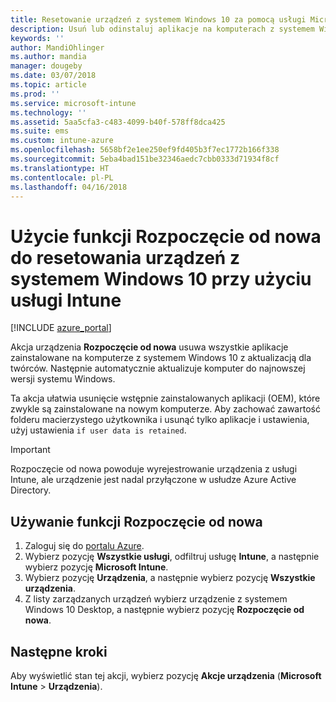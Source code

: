 ```yaml
---
title: Resetowanie urządzeń z systemem Windows 10 za pomocą usługi Microsoft Intune — Azure | Microsoft Docs
description: Usuń lub odinstaluj aplikacje na komputerach z systemem Windows 10 przy użyciu funkcji Rozpoczęcie od nowa usługi Microsoft Intune.
keywords: ''
author: MandiOhlinger
ms.author: mandia
manager: dougeby
ms.date: 03/07/2018
ms.topic: article
ms.prod: ''
ms.service: microsoft-intune
ms.technology: ''
ms.assetid: 5aa5cfa3-c483-4099-b40f-578ff8dca425
ms.suite: ems
ms.custom: intune-azure
ms.openlocfilehash: 5658bf2e1ee250ef9fd405b3f7ec1772b166f338
ms.sourcegitcommit: 5eba4bad151be32346aedc7cbb0333d71934f8cf
ms.translationtype: HT
ms.contentlocale: pl-PL
ms.lasthandoff: 04/16/2018
---
```

# <a name="use-fresh-start-to-reset-windows-10-devices-with-intune"></a>Użycie funkcji Rozpoczęcie od nowa do resetowania urządzeń z systemem Windows 10 przy użyciu usługi Intune


[!INCLUDE [azure_portal](./includes/azure_portal.md)]

Akcja urządzenia **Rozpoczęcie od nowa** usuwa wszystkie aplikacje zainstalowane na komputerze z systemem Windows 10 z aktualizacją dla twórców. Następnie automatycznie aktualizuje komputer do najnowszej wersji systemu Windows.

Ta akcja ułatwia usunięcie wstępnie zainstalowanych aplikacji (OEM), które zwykle są zainstalowane na nowym komputerze. Aby zachować zawartość folderu macierzystego użytkownika i usunąć tylko aplikacje i ustawienia, użyj ustawienia `if user data is retained`.

> [!IMPORTANT]
> Rozpoczęcie od nowa powoduje wyrejestrowanie urządzenia z usługi Intune, ale urządzenie jest nadal przyłączone w usłudze Azure Active Directory.

## <a name="use-fresh-start"></a>Używanie funkcji Rozpoczęcie od nowa

1. Zaloguj się do [portalu Azure](https://portal.azure.com).
2. Wybierz pozycję **Wszystkie usługi**, odfiltruj usługę **Intune**, a następnie wybierz pozycję **Microsoft Intune**.
3. Wybierz pozycję **Urządzenia**, a następnie wybierz pozycję **Wszystkie urządzenia**.
4. Z listy zarządzanych urządzeń wybierz urządzenie z systemem Windows 10 Desktop, a następnie wybierz pozycję **Rozpoczęcie od nowa**.

## <a name="next-steps"></a>Następne kroki

Aby wyświetlić stan tej akcji, wybierz pozycję **Akcje urządzenia** (**Microsoft Intune** > **Urządzenia**).